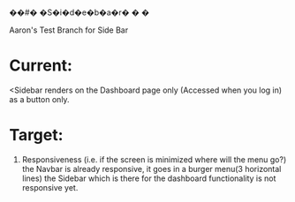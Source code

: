 ��#� �S�i�d�e�b�a�r�
�
�

Aaron's Test Branch for Side Bar 

# Current: 
<Sidebar renders on the Dashboard page only (Accessed when you log in) as a button only.

# Target: 
1. Responsiveness (i.e. if the screen is minimized where will the menu go?) the Navbar is already responsive, it goes in a burger menu(3 horizontal lines) the Sidebar which is there for the dashboard functionality is not responsive yet. 
